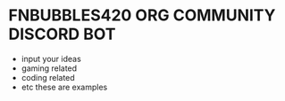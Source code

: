 # FNBUBBLES420 ORG COMMUNITY DISCORD BOT

- input your ideas 
- gaming related 
- coding related 
- etc 
these are examples 

